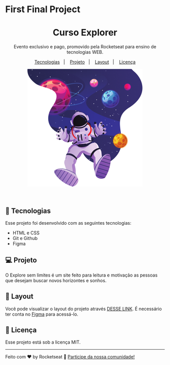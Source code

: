 # First Final Project

<h1 align="center"> Curso Explorer </h1>

<p align="center">
Evento exclusivo e pago, promovido pela Rocketseat para ensino de tecnologias WEB.
</p>

<p align="center">
  <a href="#-tecnologias">Tecnologias</a>&nbsp;&nbsp;&nbsp;|&nbsp;&nbsp;&nbsp;
  <a href="#-projeto">Projeto</a>&nbsp;&nbsp;&nbsp;|&nbsp;&nbsp;&nbsp;
  <a href="#-layout">Layout</a>&nbsp;&nbsp;&nbsp;|&nbsp;&nbsp;&nbsp;
  <a href="#memo-licença">Licença</a>
</p>

<p align="center">
  <img alt="License" src="/assets/Astronaut.png">
</p>

<br>

## 🚀 Tecnologias

Esse projeto foi desenvolvido com as seguintes tecnologias:

- HTML e CSS
- Git e Github
- Figma

## 💻 Projeto

O Explore sem limites é um site feito para leitura e motivação as pessoas que desejam buscar novos horizontes e sonhos.

## 🔖 Layout

Você pode visualizar o layout do projeto através [DESSE LINK](https://www.figma.com/file/S71Fe6sxNgYuYjl63NEgxH/Explore-sem-limites-(Copy)?type=design&node-id=158-677&mode=design&t=AFLKVHTywBOyu62b-0). É necessário ter conta no [Figma](https://figma.com) para acessá-lo.

## :memo: Licença

Esse projeto está sob a licença MIT.

---

Feito com ♥ by Rocketseat :wave: [Participe da nossa comunidade!](https://discord.gg/rocketseat)